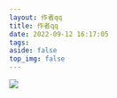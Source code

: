 ```yaml
---
layout: 作者qq
title: 作者qq
date: 2022-09-12 16:17:05
tags:
aside: false
top_img: false
---
```

![](/img/qq.jpg)
